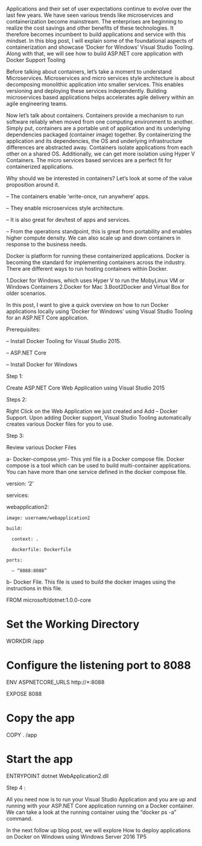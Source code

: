 Applications and their set of user expectations continue to evolve over the last few years. We have seen various trends like microservices and containerization become mainstream. The enterprises are beginning to realize the cost savings and other benefits of these technologies. It therefore becomes incumbent to build applications and service with this mindset. In this blog post, I will explain some of the foundational aspects of containerization and showcase ‘Docker for Windows’ Visual Studio Tooling. Along with that, we will see how to build ASP.NET core application with Docker Support Tooling

Before talking about containers, let’s take a moment to understand Microservices. Microservices and micro services style architecture is about decomposing monolithic application into smaller services. This enables versioning and deploying these services independently. Building microservices based applications helps accelerates agile delivery within an agile engineering teams.

Now let’s talk about containers. Containers provide a mechanism to run software reliably when moved from one computing environment to another. Simply put, containers are a portable unit of application and its underlying dependencies packaged (container image) together. By containerizing the application and its dependencies, the OS and underlying infrastructure differences are abstracted away. Containers isolate applications from each other on a shared OS. Additionally, we can get more isolation using Hyper V Containers. The micro services based services are a perfect fit for containerized applications.

Why should we be interested in containers? Let’s look at some of the value proposition around it.

– The containers enable ‘write-once, run anywhere’ apps.

– They enable microservices style architecture.

– It is also great for dev/test of apps and services.

– From the operations standpoint, this is great from portability and enables higher compute density. We can also scale up and down containers in response to the business needs.

Docker is platform for running these containerized applications. Docker is becoming the standard for implementing containers across the industry. There are different ways to run hosting containers within Docker.

 
1.Docker for Windows, which uses Hyper V to run the MobyLinux VM or Windows Containers
2.Docker for Mac
3.Boot2Docker and Virtual Box for older scenarios.

In this post, I want to give a quick overview on how to run Docker applications locally using ‘Docker for Windows’ using Visual Studio Tooling for an ASP.NET Core application.

Prerequisites: 

– Install Docker Tooling for Visual Studio 2015.

– ASP.NET Core

– Install Docker for Windows

Step 1:

Create ASP.NET Core Web Application using Visual Studio 2015


Steps 2:

Right Click on the Web Application we just created and Add – Docker Support. Upon adding Docker support, Visual Studio Tooling automatically creates various Docker files for you to use.

Step 3:

Review various Docker Files

a- Docker-compose.yml- This yml file is a Docker compose file. Docker compose is a tool which can be used to build multi-container applications. You can have more than one service defined in the docker compose file.


version: ‘2’

 

services:

  webapplication2:

    image: username/webapplication2

    build:

      context: .

      dockerfile: Dockerfile

    ports:

      – “8088:8088”
 

b- Docker File. This file is used to build the docker images using the instructions in this file.


FROM microsoft/dotnet:1.0.0-core

 

# Set the Working Directory

WORKDIR /app

 

# Configure the listening port to 8088

ENV ASPNETCORE_URLS http://*:8088

EXPOSE 8088

 

# Copy the app

COPY . /app

 

# Start the app

ENTRYPOINT dotnet WebApplication2.dll
 

Step 4 :

All you need now is to run your Visual Studio Application and you are up and running with your ASP.NET Core application running on a Docker container. We can take a look at the running container using the “docker ps -a” command.

In the next follow up blog post, we will explore How to deploy applications on Docker on Windows using Windows Server 2016 TP5
